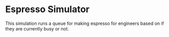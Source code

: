 # Espresso Simulator
This simulation runs a queue for making espresso for engineers based on if they are currently busy or not.

